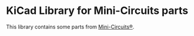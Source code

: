# KiCad Library for Mini-Circuits parts

This library contains some parts from [Mini-Circuits®](http://www.minicircuits.com).
